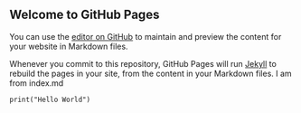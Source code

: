 ## Welcome to GitHub Pages

You can use the [editor on GitHub](https://github.com/sai-goli/saigoli.github.io/edit/master/index.md) to maintain and preview the content for your website in Markdown files.

Whenever you commit to this repository, GitHub Pages will run [Jekyll](https://jekyllrb.com/) to rebuild the pages in your site, from the content in your Markdown files.
I am from index.md
```{python}
print("Hello World")
```

